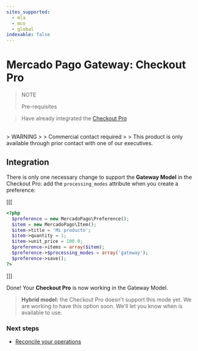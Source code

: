 ```yaml
---
sites_supported:
  - mla
  - mco
  - global
indexable: false
---
```


# Mercado Pago Gateway: Checkout Pro

> NOTE
>
> Pre-requisites
>

> Have already integrated the [Checkout Pro](https://www.mercadopago.com.ar/developers/en/guides/payments/web-checkout/introduction)

</br>
> WARNING
>
> Commercial contact required
>
> This product is only available through prior contact with one of our executives.

## Integration

There is only one necessary change to support the **Gateway Model** in the Checkout Pro: add the `processing_modes` attribute when you create a preference:

[[[
```php
<?php  
  $preference = new MercadoPago\Preference();
  $item = new MercadoPago\Item();
  $item->title = 'Mi producto';
  $item->quantity = 1;
  $item->unit_price = 100.0;
  $preference->items = array($item);
  $preference->$processing_modes = array('gateway');
  $preference->save();
?>
```
]]]

Done! Your **Checkout Pro** is now working in the Gateway Model.

> **Hybrid model:** the Checkout Pro doesn't support this mode yet. We are working to have this option soon. We'll let you know when is available to use.

### Next steps

* [Reconcile your operations](https://www.mercadopago.com.ar/developers/en/guides/gateway/general-considerations/reconciliation/)
